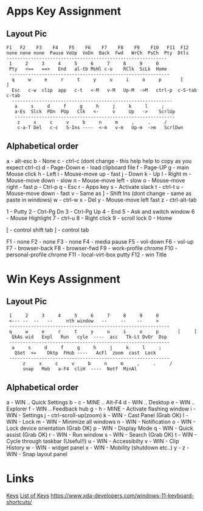 
# Apps Key Assignment

## Layout Pic

```
F1   F2    F3    F4    F5    F6    F7    F8    F9    F10   F11  F12
none none none  Pause VoUp  VoDn  Back  Fwd   WrCh  PsCh  Pty  Dtls
-----------------------------------------------------------
 1     2     3     4     5     6     7     8     9     0
 Pty   <==   ==>   End   al-tb MsHl c-u    RClk  ScLk  Home
 -----------------------------------------------------------
  q     w     e     r     t     y     u     i     o     p       [       ]
  Esc   c-w  clip  app   c-t   <-M   v-M   Up-M  ->M   ctrl-p  c-S-tab c-tab
  -----------------------------------------------------------
   a     s     d     f     g     h     j     k     l     ;
   a-Es  Slck  PDn  PUp   Clk   <-     v     Up   ->    ScrlUp
   -----------------------------------------------------------
    z     x     c     v     b     n     m     ,     .     /
    c-a-T Del   c-c   S-Ins ----  <-m   v-m   Up-m  ->m   ScrlDwn
```

## Alphabetical order

a - alt-esc
b - None
c - ctrl-c (dont change - this help help to copy as you expect ctrl-c)
d - Page-Down
e - load clipboard file
f - Page-UP
g - main Mouse click
h - Left
i - Mouse-move up - fast
j - Down
k - Up
l - Right
m - Mouse-move down - slow
n - Mouse-move left - slow
o - Mouse-move right - fast
p - Ctrl-p
q - Esc
r - Apps key
s - Activate slack
t - ctrl-t
u - Mouse-move down - fast
v - Same as ] - Shift Ins (dont change - same as paste in windows)
w - ctrl-w
x - Del
y - Mouse-move left fast
z - ctrl-alt-tab

1 - Putty
2 - Ctrl-Pg Dn
3 - Ctrl-Pg Up
4 - End
5 - Ask and switch window
6 - Mouse Highlight
7 - ctrl-u
8 - Right click
9 - scroll lock
0 - Home

[ - control shift tab
] - control tab

F1 - none
F2 - none
F3 - none
F4 - media pause
F5 - vol-down
F6 - vol-up
F7 - browser-back
F8 - browser-fwd
F9 - work-profile chrome
F10 - personal-profile chrome
F11 - local-virt-box putty
F12 - win Title

# Win Keys Assignment

## Layout Pic

```
 1     2     3     4     5     6     7     8     9     0
 <--- --  --   --     nth window   --     --    --     >
 -----------------------------------------------------------
 q     w     e     r     t     y     u     i     o     p       [     ]
  QkAs wid   Expl   Run   cyle  ----  acc   Tk-Lt DvOr  Dsp
 -----------------------------------------------------------
  a     s     d     f     g     h     j     k     l     ;
   QSet  <=    Dktp  FHub ----   AcFl  zoom  cast  Lock
 -----------------------------------------------------------
      z     x     c     v     b     n     m     ,     .     /
      snap   Mob   a-F4  cliH  ----  Notf  MinAl
```

## Alphabetical order

a - WIN  .. Quick Settings
b -
c - MINE .. Alt-F4
d - WIN  .. Desktop
e - WIN  .. Explorer
f - WIN  .. Feedback hub
g -
h - MINE - Activate flashing window
i - WIN  - Settings
j - ctrl-scroll-up(zoom)
k - WIN  - Cast Panel                   (Grab OK)
l - WIN  - Lock
m - WIN  - Minimize all windows
n - WIN  - Notification
o - WIN  - Lock device orientation      (Grab OK)
p - WIN  - Display Mode
q - WIN  - Quick assist                 (Grab OK)
r - WIN  - Run window
s - WIN  - Search                       (Grab OK)
t - WIN  - Cycle through taskbar (Useful!!)
u - WIN  - Accessibilty
v - WIN  - Clip History
w - WIN  - widget panel
x - WIN  - Mobility (shutdown etc..)
y -
z - WIN  - Snap layout panel

# Links

[Keys](https://autohotkey.com/docs/Hotkeys.htm)
[List of Keys](https://www.autohotkey.com/docs/KeyList.htm)
https://www.xda-developers.com/windows-11-keyboard-shortcuts/
